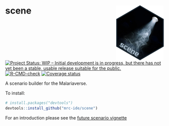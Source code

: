 
<!-- README.md is generated from README.Rmd. Please edit that file -->

# scene <img src="man/figures/Scene.png" align="right" width=30% height=30% />

<!-- badges: start -->

[![Project Status: WIP – Initial development is in progress, but there
has not yet been a stable, usable release suitable for the
public.](https://www.repostatus.org/badges/latest/wip.svg)](https://www.repostatus.org/#wip)
[![R-CMD-check](https://github.com/mrc-ide/scene/workflows/R-CMD-check/badge.svg)](https://github.com/mrc-ide/scene/actions)
[![Coverage
status](https://codecov.io/gh/mrc-ide/peeps/branch/main/graph/badge.svg)](https://codecov.io/github/mrc-ide/scene)
<!-- badges: end -->

A scenario builder for the Malariaverse.

To install:

``` r
# install.packages("devtools")
devtools::install_github("mrc-ide/scene")
```

For an introduction please see the [future scenario
vignette](https://mrc-ide.github.io/scene/articles/future-scenario.html)
